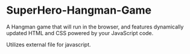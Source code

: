 # SuperHero-Hangman-Game

A Hangman game that will run in the browser, and features dynamically updated HTML and CSS powered by your JavaScript code.


Utilizes external file for javascript.
